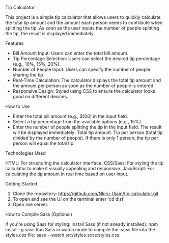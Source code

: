 Tip Calculator

This project is a simple tip calculator that allows users to quickly calculate the total tip amount and the amount each person needs to contribute when splitting the tip. 
As soon as the user inputs the number of people splitting the tip, the result is displayed immediately.

Features

- Bill Amount Input: Users can enter the total bill amount.
- Tip Percentage Selection: Users can select the desired tip percentage (e.g., 10%, 15%, 20%).
- Number of People Input: Users can specify the number of people sharing the tip.
- Real-Time Calculation: The calculator displays the total tip amount and the amount per person as soon as the number of people is entered.
- Responsive Design: Styled using CSS to ensure the calculator looks good on different devices.
  
How to Use

- Enter the total bill amount (e.g., $100) in the input field.
- Select a tip percentage from the available options (e.g., 15%).
- Enter the number of people splitting the tip in the input field.
The result will be displayed immediately:
Total tip amount.
Tip per person (total tip divided by the number of people).
If there is only 1 person, the tip per person will equal the total tip.

Technologies Used

HTML: For structuring the calculator interface.
CSS/Sass: For styling the tip calculator to make it visually appealing and responsive.
JavaScript: For calculating the tip amount in real time based on user input.

Getting Started

1. Clone the repository: https://github.com/Nkiru-Ujam/tip-calculator.git
2. To open and see the UI on the terminal enter 'cd dist'
3. Open live server.

How to Compile Sass (Optional)

If you're using Sass for styling:
Install Sass (if not already installed):
npm install -g sass
Run Sass in watch mode to compile the .scss file into the styles.css file:
sass --watch src/styles.scss:styles.css
